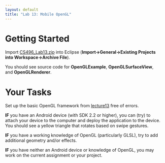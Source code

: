 ```yaml
---
layout: default
title: "Lab 13: Mobile OpenGL"
---
```


Getting Started
===============

Import [CS496\_Lab13.zip](CS496_Lab13.zip) into Eclipse (**Import-\>General-\>Existing Projects into Workspace-\>Archive File**).

You should see source code for **OpenGLExample**, **OpenGLSurfaceView**, and **OpenGLRenderer**.

Your Tasks
==========

Set up the basic OpenGL framework from [lecture13](../lectures/lecture13.html) free of errors.

**IF** you have an Android device (with SDK 2.2 or higher), you can (try) to attach your device to the computer and deploy the application to the device. You should see a yellow triangle that rotates based on swipe gestures.

**IF** you have a working knowledge of OpenGL (particularly GLSL), try to add additional geometry and/or effects.

**IF** you have neither an Android device or knowledge of OpenGL, you may work on the current assignment or your project.
